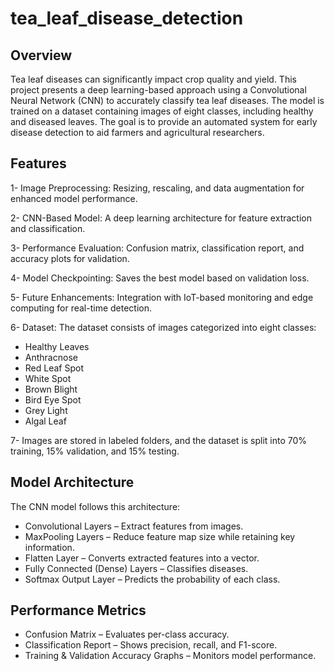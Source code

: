 # tea_leaf_disease_detection
## Overview

Tea leaf diseases can significantly impact crop quality and yield. This project presents a deep learning-based approach using a Convolutional Neural Network (CNN) to accurately classify tea leaf diseases. The model is trained on a dataset containing images of eight classes, including healthy and diseased leaves. The goal is to provide an automated system for early disease detection to aid farmers and agricultural researchers.

## Features
1- Image Preprocessing:  Resizing, rescaling, and data augmentation for enhanced model performance.

2- CNN-Based Model: A deep learning architecture for feature extraction and classification.

3- Performance Evaluation:  Confusion matrix, classification report, and accuracy plots for validation.

4- Model Checkpointing: Saves the best model based on validation loss.

5- Future Enhancements: Integration with IoT-based monitoring and edge computing for real-time detection.

6- Dataset:
The dataset consists of images categorized into eight classes:
- Healthy Leaves
- Anthracnose
- Red Leaf Spot
- White Spot
- Brown Blight
- Bird Eye Spot
- Grey Light
- Algal Leaf
  
7- Images are stored in labeled folders, and the dataset is split into 70% training, 15% validation, and 15% testing.

## Model Architecture
The CNN model follows this architecture:

- Convolutional Layers – Extract features from images.
- MaxPooling Layers – Reduce feature map size while retaining key information.
- Flatten Layer – Converts extracted features into a vector.
- Fully Connected (Dense) Layers – Classifies diseases.
- Softmax Output Layer – Predicts the probability of each class.

  
## Performance Metrics
- Confusion Matrix – Evaluates per-class accuracy.
- Classification Report – Shows precision, recall, and F1-score.
- Training & Validation Accuracy Graphs – Monitors model performance.

